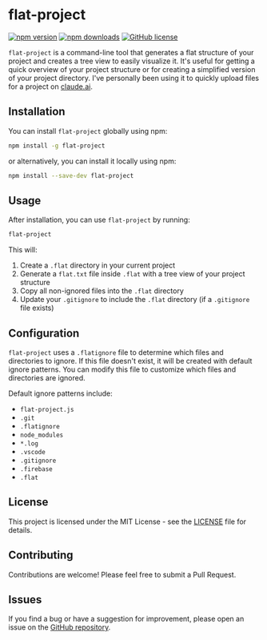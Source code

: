 # flat-project

[![npm version](https://img.shields.io/npm/v/flat-project.svg)](https://www.npmjs.com/package/flat-project)
[![npm downloads](https://img.shields.io/npm/dm/flat-project.svg)](https://www.npmjs.com/package/flat-project)
[![GitHub license](https://img.shields.io/github/license/WBJacobs/flat-project.svg)](https://github.com/WBJacobs/flat-project/blob/main/LICENSE)

`flat-project` is a command-line tool that generates a flat structure of your project and creates a tree view to easily visualize it.
It's useful for getting a quick overview of your project structure or for creating a simplified version of your project directory.
I've personally been using it to quickly upload files for a project on [claude.ai](https://www.claude.ai).

## Installation

You can install `flat-project` globally using npm:

```bash
npm install -g flat-project
```

or alternatively, you can install it locally using npm:

```bash
npm install --save-dev flat-project
```

## Usage

After installation, you can use `flat-project` by running:

```bash
flat-project
```

This will:
1. Create a `.flat` directory in your current project
2. Generate a `flat.txt` file inside `.flat` with a tree view of your project structure
3. Copy all non-ignored files into the `.flat` directory
4. Update your `.gitignore` to include the `.flat` directory (if a `.gitignore` file exists)

## Configuration

`flat-project` uses a `.flatignore` file to determine which files and directories to ignore. If this file doesn't exist, it will be created with default ignore patterns. You can modify this file to customize which files and directories are ignored.

Default ignore patterns include:
- `flat-project.js`
- `.git`
- `.flatignore`
- `node_modules`
- `*.log`
- `.vscode`
- `.gitignore`
- `.firebase`
- `.flat`

## License

This project is licensed under the MIT License - see the [LICENSE](LICENSE) file for details.

## Contributing

Contributions are welcome! Please feel free to submit a Pull Request.

## Issues

If you find a bug or have a suggestion for improvement, please open an issue on the [GitHub repository](https://github.com/WBJacobs/flat-project/issues).